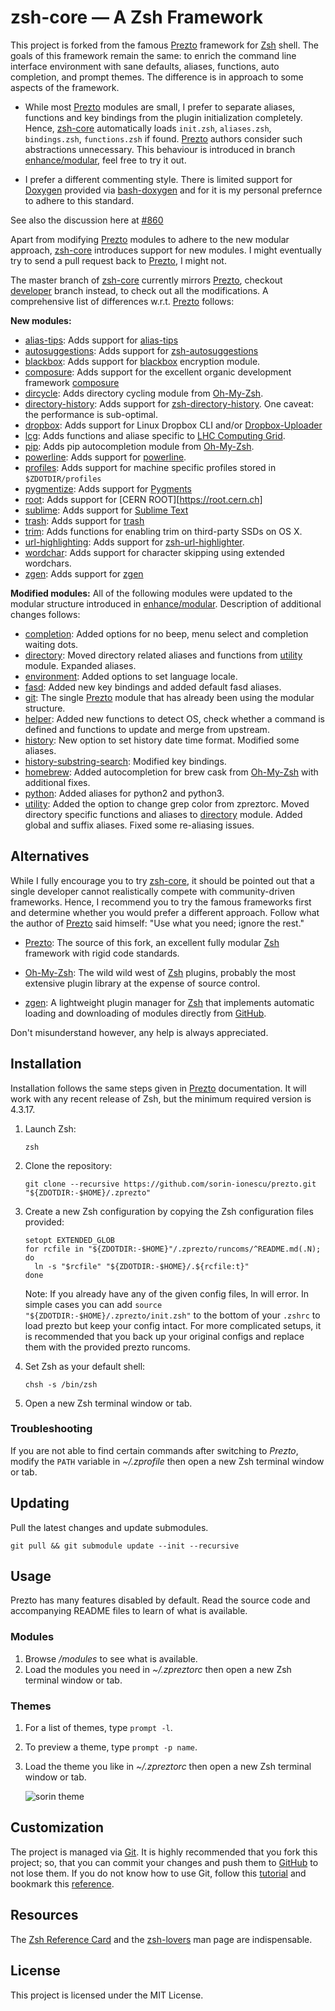 zsh-core — A Zsh Framework
==========================

This project is forked from the famous [Prezto][2] framework for [Zsh][1] shell.
The goals of this framework remain the same: to enrich the command line interface environment with sane defaults, aliases, functions, auto completion, and prompt themes.
The difference is in approach to some aspects of the framework.

- While most [Prezto][2] modules are small, I prefer to separate aliases, functions and key bindings from the plugin initialization completely. Hence, [zsh-core][5] automatically loads `init.zsh`, `aliases.zsh`, `bindings.zsh`, `functions.zsh` if found. [Prezto][2] authors consider such abstractions unnecessary. This behaviour is introduced in branch [enhance/modular][7], feel free to try it out.

- I prefer a different commenting style. There is limited support for [Doxygen][8] provided via [bash-doxygen][9] and for it is my personal prefernce to adhere to this standard.

See also the discussion here at [#860][5]

Apart from modifying [Prezto][2] modules to adhere to the new modular approach, [zsh-core][5] introduces support for new modules. I might eventually try to send a pull request back to [Prezto][2], I might not.

The master branch of [zsh-core][5] currently mirrors [Prezto][2], checkout [developer](https://github.com/N4M3Z/zsh-core/tree/developer) branch instead, to check out all the modifications. A comprehensive list of differences w.r.t. [Prezto][2] follows:

**New modules:**
- [alias-tips](https://github.com/N4M3Z/zsh-core/tree/module/alias-tips): Adds support for [alias-tips](https://github.com/djui/alias-tips)
- [autosuggestions](https://github.com/N4M3Z/zsh-core/tree/module/autosuggestions): Adds support for [zsh-autosuggestions](https://github.com/tarruda/zsh-autosuggestions)
- [blackbox](https://github.com/N4M3Z/zsh-core/tree/module/blackbox): Adds support for [blackbox](https://github.com/StackExchange/blackbox) encryption module.
- [composure](https://github.com/N4M3Z/zsh-core/tree/module/composure): Adds support for the excellent organic development framework [composure](https://github.com/erichs/composure)
- [dircycle](https://github.com/N4M3Z/zsh-core/tree/module/dircycle): Adds directory cycling module from [Oh-My-Zsh][3].
- [directory-history](https://github.com/N4M3Z/zsh-core/tree/module/directory-history): Adds support for [zsh-directory-history](https://github.com/tymm/zsh-directory-history). One caveat: the performance is sub-optimal.
- [dropbox](https://github.com/N4M3Z/zsh-core/tree/module/dropbox): Adds support for Linux Dropbox CLI and/or [Dropbox-Uploader](https://github.com/andreafabrizi/Dropbox-Uploader)
- [lcg](https://github.com/N4M3Z/zsh-core/tree/module/lcg): Adds functions and aliase specific to [LHC Computing Grid](http://wlcg.web.cern.ch).
- [pip](https://github.com/N4M3Z/zsh-core/tree/module/pip): Adds pip autocompletion module from [Oh-My-Zsh][3].
- [powerline](https://github.com/N4M3Z/zsh-core/tree/module/powerline): Adds support for [powerline](https://powerline.readthedocs.org/en/master/).
- [profiles](https://github.com/N4M3Z/zsh-core/tree/module/profiles): Adds support for machine specific profiles stored in `$ZDOTDIR/profiles`
- [pygmentize](https://github.com/N4M3Z/zsh-core/tree/module/pygmentize): Adds support for [Pygments](http://pygments.org/docs/cmdline/)
- [root](https://github.com/N4M3Z/zsh-core/tree/module/root): Adds support for [CERN ROOT][https://root.cern.ch]
- [sublime](https://github.com/N4M3Z/zsh-core/tree/module/sublime): Adds support for [Sublime Text](http://www.sublimetext.com)
- [trash](https://github.com/N4M3Z/zsh-core/tree/module/trash): Adds support for [trash](https://github.com/sindresorhus/trash)
- [trim](https://github.com/N4M3Z/zsh-core/tree/module/trim): Adds functions for enabling trim on third-party SSDs on OS X.
- [url-highlighting](https://github.com/N4M3Z/zsh-core/tree/module/url-highlighting): Adds support for [zsh-url-highlighter](https://github.com/ascii-soup/zsh-url-highlighter).
- [wordchar](https://github.com/N4M3Z/zsh-core/tree/module/wordchar): Adds support for character skipping using extended wordchars.
- [zgen](https://github.com/N4M3Z/zsh-core/tree/module/zgen): Adds support for [zgen](https://github.com/tarjoilija/zgen)

**Modified modules:**
All of the following modules were updated to the modular structure introduced in [enhance/modular][7]. Description of additional changes follows:
- [completion](https://github.com/N4M3Z/zsh-core/tree/enhance/completion): Added options for no beep, menu select and completion waiting dots.
- [directory](https://github.com/N4M3Z/zsh-core/tree/enhance/directory): Moved directory related aliases and functions from [utility](https://github.com/N4M3Z/zsh-core/tree/enhance/utility) module. Expanded aliases.
- [environment](https://github.com/N4M3Z/zsh-core/tree/enhance/environment): Added options to set language locale.
- [fasd](https://github.com/N4M3Z/zsh-core/tree/enhance/fasd): Added new key bindings and added default fasd aliases.
- [git](https://github.com/N4M3Z/zsh-core/tree/enhance/git): The single [Prezto][2] module that has already been using the modular structure.
- [helper](https://github.com/N4M3Z/zsh-core/tree/enhance/helper): Added new functions to detect OS, check whether a command is defined and functions to update and merge from upstream.
- [history](https://github.com/N4M3Z/zsh-core/tree/enhance/history): New option to set history date time format. Modified some aliases.
- [history-substring-search](https://github.com/N4M3Z/zsh-core/tree/enhance/history-substring-search): Modified key bindings.
- [homebrew](https://github.com/N4M3Z/zsh-core/tree/enhance/homebrew): Added autocompletion for brew cask from [Oh-My-Zsh][3] with additional fixes.
- [python](https://github.com/N4M3Z/zsh-core/tree/enhance/python): Added aliases for python2 and python3.
- [utility](https://github.com/N4M3Z/zsh-core/tree/enhance/utility): Added the option to change grep color from zpreztorc. Moved directory specific functions and aliases to [directory](https://github.com/N4M3Z/zsh-core/tree/enhance/directory) module. Added global and suffix aliases. Fixed some re-aliasing issues.

Alternatives
------------
While I fully encourage you to try [zsh-core][5], it should be pointed out that a single developer cannot realistically compete with community-driven frameworks. Hence, I recommend you to try the famous frameworks first and determine whether you would prefer a different approach. Follow what the author of [Prezto][2] said himself: "Use what you need; ignore the rest."

- [Prezto][2]: The source of this fork, an excellent fully modular [Zsh][1] framework with rigid code standards.

- [Oh-My-Zsh][3]: The wild wild west of [Zsh][1] plugins, probably the most extensive plugin library at the expense of source control.

- [zgen][4]: A lightweight plugin manager for [Zsh][1] that implements automatic loading and downloading of modules directly from [GitHub][4].

Don't misunderstand however, any help is always appreciated.

Installation
------------

Installation follows the same steps given in [Prezto][2] documentation. It will work with any recent release of Zsh, but the minimum required version is 4.3.17.

  1. Launch Zsh:

        `zsh`

  2. Clone the repository:

        `git clone --recursive https://github.com/sorin-ionescu/prezto.git "${ZDOTDIR:-$HOME}/.zprezto"`

  3. Create a new Zsh configuration by copying the Zsh configuration files
     provided:

        ```
        setopt EXTENDED_GLOB
        for rcfile in "${ZDOTDIR:-$HOME}"/.zprezto/runcoms/^README.md(.N); do
          ln -s "$rcfile" "${ZDOTDIR:-$HOME}/.${rcfile:t}"
        done
        ```

     Note: If you already have any of the given config files, ln will error. In
     simple cases you can add `source "${ZDOTDIR:-$HOME}/.zprezto/init.zsh"` to
     the bottom of your `.zshrc` to load prezto but keep your config intact. For
     more complicated setups, it is recommended that you back up your original
     configs and replace them with the provided prezto runcoms.

  4. Set Zsh as your default shell:

        `chsh -s /bin/zsh`

  5. Open a new Zsh terminal window or tab.

### Troubleshooting

If you are not able to find certain commands after switching to *Prezto*,
modify the `PATH` variable in *~/.zprofile* then open a new Zsh terminal
window or tab.

Updating
--------

Pull the latest changes and update submodules.

    git pull && git submodule update --init --recursive

Usage
-----

Prezto has many features disabled by default. Read the source code and
accompanying README files to learn of what is available.

### Modules

  1. Browse */modules* to see what is available.
  2. Load the modules you need in *~/.zpreztorc* then open a new Zsh terminal
     window or tab.

### Themes

  1. For a list of themes, type `prompt -l`.
  2. To preview a theme, type `prompt -p name`.
  3. Load the theme you like in *~/.zpreztorc* then open a new Zsh terminal
     window or tab.

     ![sorin theme](http://i.imgur.com/nrGV6pg.png)

Customization
-------------

The project is managed via [Git][10]. It is highly recommended that you fork this
project; so, that you can commit your changes and push them to [GitHub][11] to
not lose them. If you do not know how to use Git, follow this [tutorial][12] and
bookmark this [reference][13].

Resources
---------

The [Zsh Reference Card][14] and the [zsh-lovers][15] man page are indispensable.

License
-------

This project is licensed under the MIT License.

[1]: http://www.zsh.org
[2]: https://github.com/sorin-ionescu/prezto
[3]: https://github.com/robbyrussell/oh-my-zsh
[4]: https://github.com/tarjoilija/zgen
[5]: https://github.com/N4M3Z/zsh-core/
[6]: https://github.com/sorin-ionescu/prezto/issues/860
[7]: https://github.com/N4M3Z/zsh-core/tree/enhance/modular
[8]: http://www.stack.nl/~dimitri/doxygen
[9]: https://github.com/Anvil/bash-doxygen
[10]: http://git-scm.com
[11]: https://github.com
[12]: http://gitimmersion.com
[13]: http://gitref.org
[14]: http://www.bash2zsh.com/zsh_refcard/refcard.pdf
[15]: http://grml.org/zsh/zsh-lovers.html
